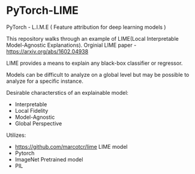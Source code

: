 # PyTorch-LIME
PyTorch - L.I.M.E ( Feature attribution for deep learning models )

This repository walks through an example of LIME(Local Interpretable Model-Agnostic Explanations).
Orginial LIME paper - https://arxiv.org/abs/1602.04938

LIME provides a means to explain any black-box classifier or regressor. 

Models can be difficult to analyze on a global level but may be possible to analyze for a specific instance.

Desirable characterstics of an explainable model:
- Interpretable
- Local Fidelity
- Model-Agnostic
- Global Perspective


Utilizes: 
- https://github.com/marcotcr/lime LIME model
- Pytorch
- ImageNet Pretrained model
- PIL
